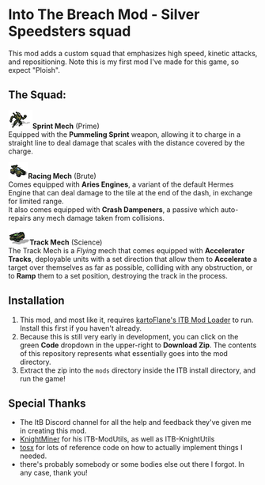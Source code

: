 # Into The Breach Mod - Silver Speedsters squad
This mod adds a custom squad that emphasizes high speed, kinetic attacks, and repositioning. Note this is my first mod I've made for this game, so expect "Ploish".

## The Squad:
![Sprint Mech](https://github.com/Bluhman/itb-silver-speedsters/blob/master/img/units/player/mech_sprint.png?raw=true)**Sprint Mech** (Prime)  
Equipped with the **Pummeling Sprint** weapon, allowing it to charge in a straight line to deal damage that scales with the distance covered by the charge.

![Racing Mech](https://github.com/Bluhman/itb-silver-speedsters/blob/master/img/units/player/mech_racing.png?raw=true)**Racing Mech** (Brute)  
Comes equipped with **Aries Engines**, a variant of the default Hermes Engine that can deal damage to the tile  at the end of the dash, in exchange for limited range.  
It also comes equipped with **Crash Dampeners**, a passive which auto-repairs any mech damage taken from collisions.

![Track Mech](https://github.com/Bluhman/itb-silver-speedsters/blob/master/img/units/player/mech_track.png?raw=true)**Track Mech** (Science)  
The Track Mech is a *Flying* mech that comes equipped with **Accelerator Tracks**, deployable units with a set direction that allow them to **Accelerate** a target
over themselves as far as possible, colliding with any obstruction, or to **Ramp** them to a set position, destroying the track in the process.

## Installation
1. This mod, and most like it, requires [kartoFlane's ITB Mod Loader](https://github.com/itb-community/ITB-ModLoader) to run. Install this first if you haven't already.
2. Because this is still very early in development, you can click on the green **Code** dropdown in the upper-right to **Download Zip**. The contents of this repository
represents what essentially goes into the mod directory.
3. Extract the zip into the `mods` directory inside the ITB install directory, and run the game!

## Special Thanks
- The ItB Discord channel for all the help and feedback they've given me in creating this mod.
- [KnightMiner](https://github.com/KnightMiner) for his ITB-ModUtils, as well as ITB-KnightUtils
- [tosx](https://subsetgames.com/forum/memberlist.php?mode=viewprofile&u=46298) for lots of reference code on how to actually implement things I needed.
- there's probably somebody or some bodies else out there I forgot. In any case, thank you!
